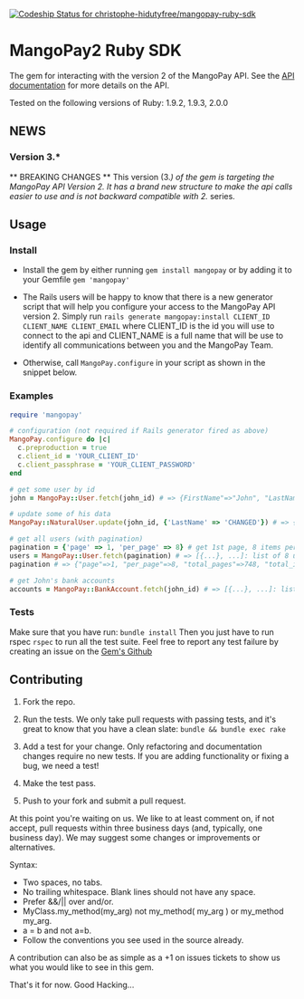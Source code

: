[ ![Codeship Status for christophe-hidutyfree/mangopay-ruby-sdk](https://codeship.io/projects/ce1d6490-e5a3-0131-6d1f-46277ec996ce/status)](https://codeship.io/projects/25775)
# MangoPay2 Ruby SDK

The gem for interacting with the version 2 of the MangoPay API.
See the [API documentation](http://docs.mangopay.com/api-references/)
for more details on the API.

Tested on the following versions of Ruby: 1.9.2, 1.9.3, 2.0.0

## NEWS

### Version 3.*
** BREAKING CHANGES **
This version (3.*) of the gem is targeting the MangoPay API Version 2.
It has a brand new structure to make the api calls easier to use
and is not backward compatible with 2.* series.

## Usage

### Install
* Install the gem by either running ```gem install mangopay```
or by adding it to your Gemfile ```gem 'mangopay'```

* The Rails users will be happy to know that there is a new generator script
that will help you configure your access to the MangoPay API version 2.
Simply run ``rails generate mangopay:install CLIENT_ID CLIENT_NAME CLIENT_EMAIL``
where CLIENT_ID is the id you will use to connect to the api
and CLIENT_NAME is a full name that will be use to identify all communications
between you and the MangoPay Team.

* Otherwise, call ```MangoPay.configure``` in your script as shown in the snippet below.

### Examples

```ruby
require 'mangopay'

# configuration (not required if Rails generator fired as above)
MangoPay.configure do |c|
  c.preproduction = true
  c.client_id = 'YOUR_CLIENT_ID'
  c.client_passphrase = 'YOUR_CLIENT_PASSWORD'
end

# get some user by id
john = MangoPay::User.fetch(john_id) # => {FirstName"=>"John", "LastName"=>"Doe", ...}

# update some of his data
MangoPay::NaturalUser.update(john_id, {'LastName' => 'CHANGED'}) # => {FirstName"=>"John", "LastName"=>"CHANGED", ...}

# get all users (with pagination)
pagination = {'page' => 1, 'per_page' => 8} # get 1st page, 8 items per page
users = MangoPay::User.fetch(pagination) # => [{...}, ...]: list of 8 users data hashes
pagination # => {"page"=>1, "per_page"=>8, "total_pages"=>748, "total_items"=>5978}

# get John's bank accounts
accounts = MangoPay::BankAccount.fetch(john_id) # => [{...}, ...]: list of accounts data hashes (10 per page by default)
```

### Tests
Make sure that you have run: ```bundle install```
Then you just have to run rspec ```rspec``` to run all the test suite.
Feel free to report any test failure by creating an issue
on the [Gem's Github](https://github.com/MangoPay/mangopay2-ruby-sdk/issues)

## Contributing

1. Fork the repo.

2. Run the tests. We only take pull requests with passing tests, and it's great
to know that you have a clean slate: `bundle && bundle exec rake`

3. Add a test for your change. Only refactoring and documentation changes
require no new tests. If you are adding functionality or fixing a bug, we need
a test!

4. Make the test pass.

5. Push to your fork and submit a pull request.

At this point you're waiting on us. We like to at least comment on, if not
accept, pull requests within three business days (and, typically, one business
day). We may suggest some changes or improvements or alternatives.

Syntax:

* Two spaces, no tabs.
* No trailing whitespace. Blank lines should not have any space.
* Prefer &&/|| over and/or.
* MyClass.my_method(my_arg) not my_method( my_arg ) or my_method my_arg.
* a = b and not a=b.
* Follow the conventions you see used in the source already.

A contribution can also be as simple as a +1 on issues tickets to show us
what you would like to see in this gem.

That's it for now. Good Hacking...
